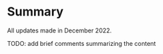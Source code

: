 Summary
===============================

All updates made in December 2022.

TODO: add brief comments summarizing the content
